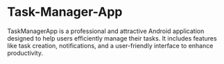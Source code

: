 # Task-Manager-App
TaskManagerApp is a professional and attractive Android application designed to help users efficiently manage their tasks. It includes features like task creation, notifications, and a user-friendly interface to enhance productivity.
